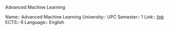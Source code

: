 Advanced Machine Learning

Name:: Advanced Machine Learning
University:: UPC
Semester:: 1
Link:: [link](https://www.fib.upc.edu/en/studies/masters/master-data-science/curriculum/syllabus/AML-MDS)
ECTS:: 6
Language:: English